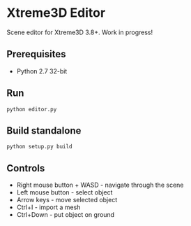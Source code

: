 # Xtreme3D Editor

Scene editor for Xtreme3D 3.8+. Work in progress!

## Prerequisites
- Python 2.7 32-bit

## Run
```
python editor.py
```

## Build standalone
```
python setup.py build
```

## Controls
- Right mouse button + WASD - navigate through the scene
- Left mouse button - select object
- Arrow keys - move selected object
- Ctrl+I - import a mesh
- Ctrl+Down - put object on ground
